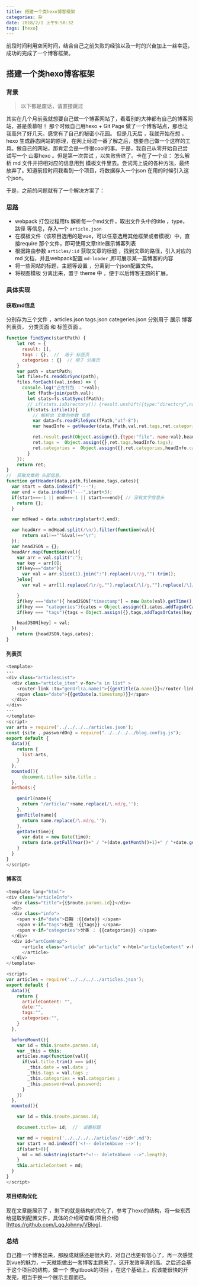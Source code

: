 ```yaml
---
title: 搭建一个类hexo博客框架
categories: 杂
date: 2018/2/1 上午9:50:32
tags: [hexo]
---
```


前段时间利用空闲时间，结合自己之前失败的经验以及一时的兴奋加上一丝幸运，成功的完成了一个博客框架。

<!-- more -->

## 搭建一个类hexo博客框架

### 背景
> 以下都是废话，请直接跳过

其实在几个月前我就想要自己做一个博客网站了，看着别的大神都有自己的博客网站，甚是羡慕呀！ 那个时候自己用hexo + Git Page 做了一个博客站点，那也让我高兴了好几天。感觉有了自己的秘密小花园。 但是几天后 ，我就开始在想 ，hexo 生成静态网站的原理，在网上经过一番了解之后，想要自己做一个这样的工具。做自己的网站，那肯定会是一件很cool的事。于是，我自己从零开始自己尝试写一个 山寨hexo 。但是第一次尝试 ，以失败告终了。卡在了一个点： 怎么解析 md 文件并把相对应的信息用到 模板文件里去。尝试网上说的各种方法，最终放弃了。知道前段时间我看到一个项目，将数据存入一个json 在用的时候引入这个json。

于是，之前的问题就有了一个解决方案了：

### 思路

- webpack 打包过程用fs 解析每一个md文件，取出文件头中的title ，type，路径 等信息，存入一个 `article.json`
- 在模板文件（该项目选用的是vue，可以任意选用其他框架或者模板）中，直接require 那个文件，即可使用文章title展示博客列表
- 根据路由参数 `articles/:id` 获取文章的标题 ，找到文章的路径，引入对应的 md 文档，并且webpack配置 `md-loader` ,即可展示某一篇博客的内容
- 将一些网站的标题，主题等设置 ，分离到一个json配置文件。
- 将视图模板 分离出来，置于 theme 中 ，便于以后博客主题的扩展。


### 具体实现

#### 获取md信息

分别存为三个文件 ，articles.json   tags.json  categeries.json 分别用于 展示 博客列表页， 分类页面 和  标签页面 。

```js
function findSync(startPath) {
    let ret = {
      result: [],
      tags : {},  //  用于 标签页
      categories : {}  // 用于 分类页
    }
    var path = startPath;
    let files=fs.readdirSync(path);
    files.forEach((val,index) => {
      console.log("正在打包 ："+val);
        let fPath=join(path,val);
        let stats=fs.statSync(fPath);
        // if(stats.isDirectory()) {result.unshift({type:"directory",name:val,path:pa})};
        if(stats.isFile()){
          // 解析出 文章的参数 信息
          var data=fs.readFileSync(fPath,"utf-8");
          var headInfo = getHeader(data,fPath,val,ret.tags,ret.categories);

          ret.result.push(Object.assign({},{type:"file", name:val},headInfo.headJSON));
          ret.tags =  Object.assign({},ret.tags,headInfo.tags);
          ret.categories =  Object.assign({},ret.categories,headInfo.cates);
        }
    });
    return ret;
}
//  获取文章的 头部信息。
function getHeader(data,path,filename,tags,cates){
  var start = data.indexOf("---");
  var end = data.indexOf("---",start+3);
  if(start===-1 || end===-1 || start===end){ // 没有文字信息头
    return {};
  }

  var mdHead = data.substring(start+3,end);

  var headArr = mdHead.split(/\n/).filter(function(val){
      return val!==""&&val!=="\r";
  });
  var headJSON = {};
  headArr.map(function(val){
    var arr = val.split(":");
    var key = arr[0];
    if(key==="date"){
      var val = arr.slice(1).join(":").replace(/\r/g,"").trim();
    }else{
      var val = arr[1].replace(/\r/g,"").replace(/\[/g,"").replace(/\]/g,"").trim();

    }
    if(key ==="date"){ headJSON["timestamp"] = new Date(val).getTime();}// 将时间转为 long 有助于排序
    if(key === "categories"){cates = Object.assign({},cates,addTagsOrCates(key,val,filename,cates)) }
    if(key === "tags"){tags = Object.assign({},tags,addTagsOrCates(key,val,filename,tags))}

    headJSON[key] = val;
  })
    return {headJSON,tags,cates};
}

```


#### 列表页


```js
<template>
···
<div class="articlesList">
  <div class="article_item" v-for="a in list" >
    <router-link :to="genUrl(a.name)">{{genTitle(a.name)}}</router-link>
    <span class="date">{{getDate(a.timestamp)}}</span>
  </div>
</div>
···
</template>  
<script>
var arts = require('../../../../articles.json');
const {site , passwordOn} = require("../../../../blog.config.js");
export default {
  data(){
    return {
      list:arts,
    }
  },
  mounted(){
      document.title= site.title ;
  },
  methods:{

    genUrl(name){
      return "/article/"+name.replace(/\.md/g,'');
    },
    genTitle(name){
      return name.replace(/\.md/g,'');
    },
    getDate(time){
      var date = new Date(time);
      return date.getFullYear()+" / "+(date.getMonth()+1)+" / "+date.getDate();
    }
  }
}
</script>
```

#### 博客页


```js
<template lang="html">
<div class="articleInfo">
  <div class="title">{{$route.params.id}}</div>
  <hr>
  <div class="info">
    <span v-if="date">日期 :{{date}} </span>
    <span v-if="tags">标签 :{{tags}} </span>
    <span v-if="categories">分类 ： {{categories}} </span>
  </div>
  <div id="artConWrap">
      <article class="article" id="article" v-html="articleContent" v-highlight >
      </article>
  </div>
</template>

<script>
var articles = require('../../../../articles.json');
export default {
  data(){
    return {
      articleContent: "",
      date:"",
      tags:"",
      categories:"",
    }
  },

  beforeMount(){
    var id = this.$route.params.id;
    var _this = this;
    articles.map(function(val){
      if(val.title.trim() === id){
        _this.date = val.date ;
        _this.tags = val.tags ;
        _this.categories = val.categories ;
        _this.password=val.password;
      }
    })
  },
  mounted(){

    var id = this.$route.params.id;

    document.title= id;  //  设置标题

    var md = require('../../../../articles/'+id+'.md');
    var start = md.indexOf('<!-- deleteAbove -->');
    if(start>0){
      md = md.substring(start+"<!-- deleteAbove -->".length);
    }
    this.articleContent = md;
  }
}
</script>

```

#### 项目结构优化

现在文章能展示了 ，剩下的就是结构的优化了，参考了hexo的结构，将一些东西给提取到配置文件，具体的介绍可查看(项目介绍)[https://github.com/LqqJohnny/VBlog].


### 总结

自己撸一个博客出来，那股成就感还是很大的，对自己也更有信心了，再一次感觉到vue的魅力，一天就能做出一套博客主题来了。这开发效率真的高。之后还会基于这个项目的结构，做一个 类gitbook的项目 ，在这个基础上，应该能很快的开发完，相当于换一个展示主题而已。
